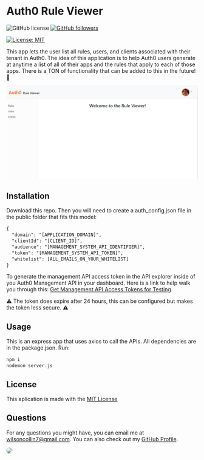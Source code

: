 # Auth0 Rule Viewer 
  ![GitHub license](https://img.shields.io/badge/Made%20by-%40Wilsoncollin7-orange) [![GitHub followers](https://img.shields.io/github/followers/wilsoncollin7.svg?style=social&label=Follow&maxAge=2592000)](https://github.com/wilsoncollin7?tab=followers)

  [![License: MIT](https://img.shields.io/badge/License-MIT-yellow.svg)](https://opensource.org/licenses/MIT) 

  This app lets the user list all rules, users, and clients associated with their tenant in Auth0. The idea of this application is to help Auth0 users generate at anytime a list of all of their apps and the rules that apply to each of those apps. There is a TON of functionality that can be added to this in the future! :rocket:

  <img src="./public/assets/images/page.JPG">

  ## Installation

  Download this repo. Then you will need to create a auth_config.json file in the public folder that fits this model:

  ```
  {
    "domain": "[APPLICATION_DOMAIN]",
    "clientId": "[CLIENT_ID]",
    "audience": "[MANAGEMENT_SYSTEM_API_IDENTIFIER]",
    "token": "[MANAGEMENT_SYSTEM_API_TOKEN]",
    "whitelist": [ALL_EMAILS_ON_YOUR_WHITELIST]
  }
  ```
  To generate the management API access token in the API explorer inside of you Auth0 Management API in your dashboard. Here is a link to help walk you through this: [Get Management API Access Tokens for Testing](https://auth0.com/docs/tokens/management-api-access-tokens/get-management-api-access-tokens-for-testing).

  :warning: The token does expire after 24 hours, this can be configured but makes the token less secure. :warning:

  ## Usage

  This is an express app that uses axios to call the APIs. All dependencies are in the package.json. Run:
  
  ```
  npm i
  nodemon server.js
  ```

  ## License

  This aplication is made with the [MIT License](https://opensource.org/licenses/MIT)

  ## Questions

  For any questions you might have, you can email me at wilsoncollin7@gmail.com. You can also check out my [GitHub Profile](https://github.com/wilsoncollin7).

  <img src="https://avatars1.githubusercontent.com/u/65512203?s=460&u=a0a6f2c14b86c2e2b4c3245707f231465e1de4be&v=4" width="200" style="border-radius:50%"/>

